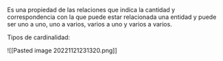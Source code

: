 
Es una propiedad de las relaciones que indica la cantidad y correspondencia con la que puede estar relacionada una entidad y puede ser uno a uno, uno a varios, varios a uno y varios a varios.

Tipos de cardinalidad:

![[Pasted image 20221121231320.png]]
